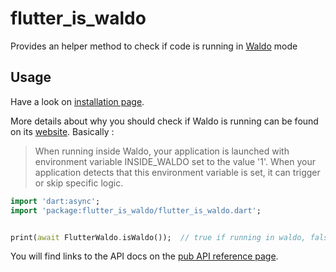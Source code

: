 # flutter_is_waldo

Provides an helper method to check if code is running in [Waldo](https://www.waldo.io/) mode

## Usage
Have a look on [installation page](https://pub.dev/packages/flutter_is_waldo/install).

More details about why you should check if Waldo is running can be found on its [website](https://docs.waldo.io/docs/add-waldo-functionality-to-your-app).
Basically : 
>  When running inside Waldo, your application is launched with environment variable INSIDE_WALDO set to the value '1'.
> When your application detects that this environment variable is set, it can trigger or skip specific logic.

```dart
import 'dart:async';
import 'package:flutter_is_waldo/flutter_is_waldo.dart';


print(await FlutterWaldo.isWaldo());  // true if running in waldo, false otherwise
```

You will find links to the API docs on the [pub API reference page](https://pub.dev/documentation/flutter_is_waldo/latest/flutter_is_waldo/flutter_is_waldo-library.html).
